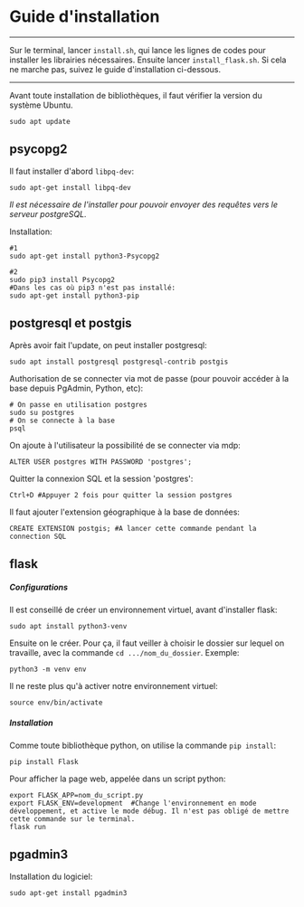 # Guide d'installation
---------------------------------

Sur le terminal, lancer ```install.sh```, qui lance les lignes de codes pour installer les librairies nécessaires. Ensuite lancer ```install_flask.sh```. Si cela ne marche pas, suivez le guide d'installation ci-dessous.

---------------------------------
Avant toute installation de bibliothèques, il faut vérifier la version du système Ubuntu.
```
sudo apt update
```

## psycopg2

Il faut installer d'abord ```libpq-dev```: 
```
sudo apt-get install libpq-dev
```
_Il est nécessaire de l'installer pour pouvoir envoyer des requêtes vers le serveur postgreSQL._

Installation:
```
#1
sudo apt-get install python3-Psycopg2

#2
sudo pip3 install Psycopg2
#Dans les cas où pip3 n'est pas installé: 
sudo apt-get install python3-pip  
```

## postgresql et postgis

Après avoir fait l'update, on peut installer postgresql:
```
sudo apt install postgresql postgresql-contrib postgis
```

Authorisation de se connecter via mot de passe (pour pouvoir accéder à la base depuis PgAdmin, Python, etc):
```
# On passe en utilisation postgres
sudo su postgres
# On se connecte à la base
psql
```

On ajoute à l'utilisateur la possibilité de se connecter via mdp:
```
ALTER USER postgres WITH PASSWORD 'postgres';
```

Quitter la connexion SQL et la session 'postgres':
```
Ctrl+D #Appuyer 2 fois pour quitter la session postgres
```

Il faut ajouter l'extension géographique à la base de données:
```
CREATE EXTENSION postgis; #A lancer cette commande pendant la connection SQL
```

## flask

##### Configurations
Il est conseillé de créer un environnement virtuel, avant d'installer flask:
```
sudo apt install python3-venv
```

Ensuite on le créer. Pour ça, il faut veiller à choisir le dossier sur lequel on travaille, avec la commande ```cd .../nom_du_dossier```. Exemple:
```
python3 -m venv env
```

Il ne reste plus qu'à activer notre environnement virtuel:
```
source env/bin/activate
```
##### Installation
Comme toute bibliothèque python, on utilise la commande ```pip install```:
```
pip install Flask
```

Pour afficher la page web, appelée dans un script python:
```
export FLASK_APP=nom_du_script.py
export FLASK_ENV=development  #Change l'environnement en mode développement, et active le mode débug. Il n'est pas obligé de mettre cette commande sur le terminal. 
flask run
```

## pgadmin3

Installation du logiciel:
```
sudo apt-get install pgadmin3
```
